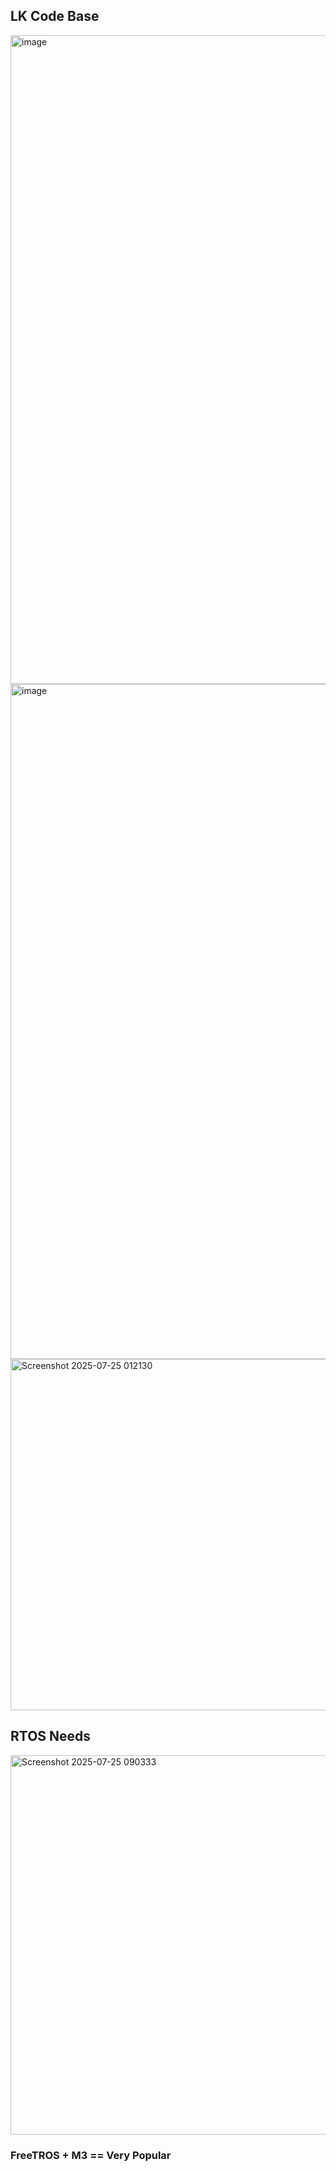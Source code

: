 ## LK Code Base


<img width="1920" height="1038" alt="image" src="https://github.com/user-attachments/assets/240769e9-0519-45a4-9324-617afcfc5626" />

<img width="1920" height="1080" alt="image" src="https://github.com/user-attachments/assets/c8a464a8-581b-4d23-a347-ad06f9051d03" />
<img width="1497" height="562" alt="Screenshot 2025-07-25 012130" src="https://github.com/user-attachments/assets/6a705231-00ce-4b46-9d38-21f915d6a836" />


## RTOS Needs
<img width="1415" height="607" alt="Screenshot 2025-07-25 090333" src="https://github.com/user-attachments/assets/c0999d7e-8b79-4c63-a162-6e18919ca5ee" />

### FreeTROS + M3   == Very Popular

